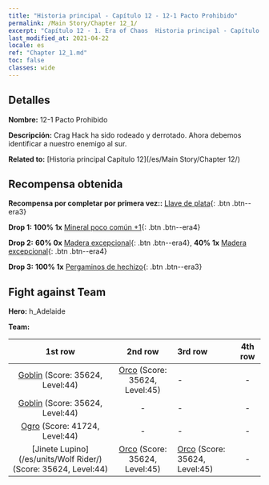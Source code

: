 ```yaml
---
title: "Historia principal - Capítulo 12 - 12-1 Pacto Prohibido"
permalink: /Main Story/Chapter 12_1/
excerpt: "Capítulo 12 - 1. Era of Chaos  Historia principal - Capítulo 12_1. 12-1 Pacto Prohibido"
last_modified_at: 2021-04-22
locale: es
ref: "Chapter 12_1.md"
toc: false
classes: wide
---
```


## Detalles

 **Nombre:** 12-1 Pacto Prohibido

 **Descripción:** Crag Hack ha sido rodeado y derrotado. Ahora debemos identificar a nuestro enemigo al sur.

 **Related to:** [Historia principal Capítulo 12](/es/Main Story/Chapter 12/)

## Recompensa obtenida

 **Recompensa por completar por primera vez::** [Llave de plata](/ItemsES/con_693/){: .btn .btn--era3}

 **Drop 1:** **100% 1x** [Mineral poco común +1](/ItemsES/mat_40/){: .btn .btn--era4}

 **Drop 2:** **60% 0x** [Madera excepcional](/ItemsES/mat_34/){: .btn .btn--era4}, **40% 1x** [Madera excepcional](/ItemsES/mat_34/){: .btn .btn--era4}

 **Drop 3:** **100% 1x** [Pergaminos de hechizo](/ItemsES/con_694/){: .btn .btn--era3}


## Fight against Team
 **Hero:** h_Adelaide

 **Team:**


  | 1st row | 2nd row | 3rd row | 4th row |
  |:----:|:----:|:----|:----:|
  | [Goblin](/es/units/Goblin/) (Score: 35624, Level:44)  | [Orco](/es/units/Orc/) (Score: 35624, Level:45)  | - | - |
  | [Goblin](/es/units/Goblin/) (Score: 35624, Level:44)  | - | - | - |
  | [Ogro](/es/units/Ogre/) (Score: 41724, Level:44)  | - | - | - |
  | [Jinete Lupino](/es/units/Wolf Rider/) (Score: 35624, Level:44)  | [Orco](/es/units/Orc/) (Score: 35624, Level:45)  | [Orco](/es/units/Orc/) (Score: 35624, Level:45)  | - |


